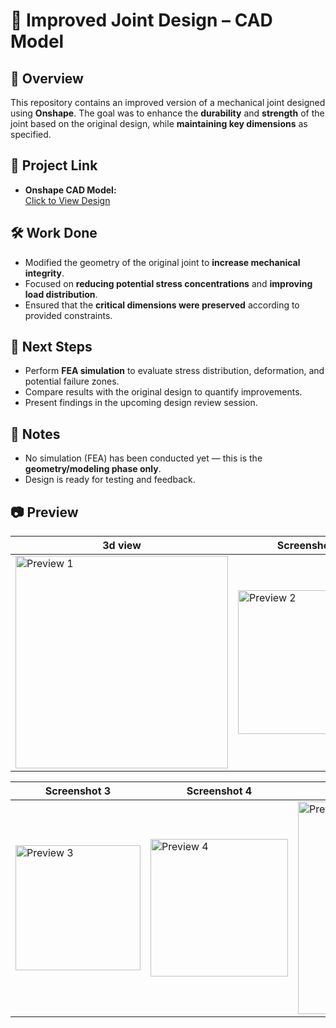 # 🔩 Improved Joint Design – CAD Model

## 📄 Overview
This repository contains an improved version of a mechanical joint designed using **Onshape**. The goal was to enhance the **durability** and **strength** of the joint based on the original design, while **maintaining key dimensions** as specified.

## 📎 Project Link
- **Onshape CAD Model:**  
  [Click to View Design](https://cad.onshape.com/documents/4dcb49846a8795d9face8384/w/6bb7945e73cfe1da76f77eb8/e/b3d075f283c2ca019f47c76f?renderMode=0&uiState=68826dbb9df95a7a9bc2bb9d)

## 🛠️ Work Done
- Modified the geometry of the original joint to **increase mechanical integrity**.
- Focused on **reducing potential stress concentrations** and **improving load distribution**.
- Ensured that the **critical dimensions were preserved** according to provided constraints.

## 🧪 Next Steps
- Perform **FEA simulation** to evaluate stress distribution, deformation, and potential failure zones.
- Compare results with the original design to quantify improvements.
- Present findings in the upcoming design review session.

## 📌 Notes
- No simulation (FEA) has been conducted yet — this is the **geometry/modeling phase only**.
- Design is ready for testing and feedback.

## 📷 Preview

| 3d  view| Screenshot 2 |
|--------------|--------------|
| <img width="340" src="https://github.com/user-attachments/assets/2b9b947a-7ccc-4023-bf11-e8e235cabd79" alt="Preview 1" /> | <img width="230" src="https://github.com/user-attachments/assets/549d85eb-6fd2-4469-83ec-5d7310981fca" alt="Preview 2" /> |

| Screenshot 3 | Screenshot 4 | Screenshot 5 |
|--------------|--------------|--------------|
| <img width="200" src="https://github.com/user-attachments/assets/e27c9ff1-07b7-4fd0-9ad8-fa412da42e1c" alt="Preview 3" /> | <img width="220" src="https://github.com/user-attachments/assets/524dfde3-4c1f-4e9c-8e05-2692ff6b4ae2" alt="Preview 4" /> | <img width="340" src="https://github.com/user-attachments/assets/909f3a5c-89bd-4ccb-bdb5-c06aa4ff7037" alt="Preview 5" /> |



